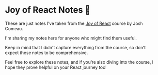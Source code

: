 # Joy of React Notes 📒

These are just notes I've taken from the [Joy of React](https://www.joyofreact.com/) course by Josh Comeau. 

I'm sharing my notes here for anyone who might find them useful.

Keep in mind that I didn't capture everything from the course, so don't expect these notes to be comprehensive.

Feel free to explore these notes, and if you're also diving into the course, I hope they prove helpful on your React journey too!

